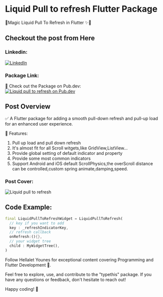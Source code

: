 # Liquid Pull to refresh Flutter Package

📏Magic Liquid Pull To Refresh in Flutter ✨📱

## Checkout the post from Here
### Linkedin:
[![LinkedIn](https://raw.githubusercontent.com/gauravghongde/social-icons/9d939e1c5b7ea4a24ac39c3e4631970c0aa1b920/SVG/Color/LinkedIN.svg)](https://www.linkedin.com/feed/update/urn:li:activity:7159233885199892481/)

### Package Link:
🔗 Check out the Package on Pub.dev: <br>
[![Liquid pull to refresh on Pub.dev](https://pub.dev/static/hash-sssmi4ln/img/pub-dev-logo.svg)](https://pub.dev/packages/pull_to_refresh_flutter3)

## Post Overview

✅ A Flutter package for adding a smooth pull-down refresh and pull-up load for an enhanced user experience.

📐 Features:
1. Pull up load and pull down refresh
2. It's almost fit for all Scroll witgets,like GridView,ListView...
3. Provide global setting of default indicator and property
4. Provide some most common indicators
5. Support Android and iOS default ScrollPhysics,the overScroll distance can be controlled,custom spring animate,damping,speed.

### Post Cover:
![Liquid pull to refresh](https://media.licdn.com/dms/image/D5622AQEDNLCA5TDz8A/feedshare-shrink_800/0/1706894368816?e=1710374400&v=beta&t=Lx-jiwXIBCtpTjTE6ujxq9xQvJgpnakMthBBQHHDaZQ)

## Code Example:
```dart
final LiquidPullToRefreshWidget = LiquidPullToRefresh(
  // key if you want to add 
  key : _refreshIndicatorKey,
  // refresh callback
  onRefresh:(){},
  // your widget tree
  child : MyWidgetTree(),
)
```

Follow Hellalet Younes for exceptional content covering Programming and Flutter Development 💎.

Feel free to explore, use, and contribute to the "typethis" package. If you have any questions or feedback, don't hesitate to reach out!

Happy coding! 🚀
